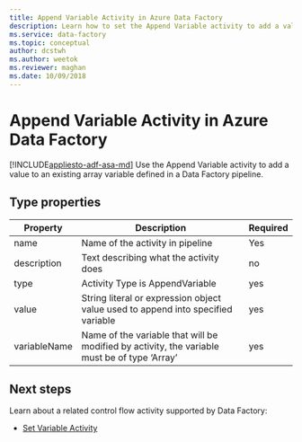 ```yaml
---
title: Append Variable Activity in Azure Data Factory 
description: Learn how to set the Append Variable activity to add a value to an existing array variable defined in a Data Factory pipeline
ms.service: data-factory
ms.topic: conceptual
author: dcstwh
ms.author: weetok
ms.reviewer: maghan
ms.date: 10/09/2018
---
```


# Append Variable Activity in Azure Data Factory
[!INCLUDE[appliesto-adf-asa-md](includes/appliesto-adf-asa-md.md)]
Use the Append Variable activity to add a value to an existing array variable defined in a Data Factory pipeline.

## Type properties

Property | Description | Required
-------- | ----------- | --------
name | Name of the activity in pipeline | Yes
description | Text describing what the activity does | no
type | Activity Type is AppendVariable | yes
value | String literal or expression object value used to append into specified variable | yes
variableName | Name of the variable that will be modified by activity, the variable must be of type ‘Array’ | yes

## Next steps
Learn about a related control flow activity supported by Data Factory: 

- [Set Variable Activity](control-flow-set-variable-activity.md)
